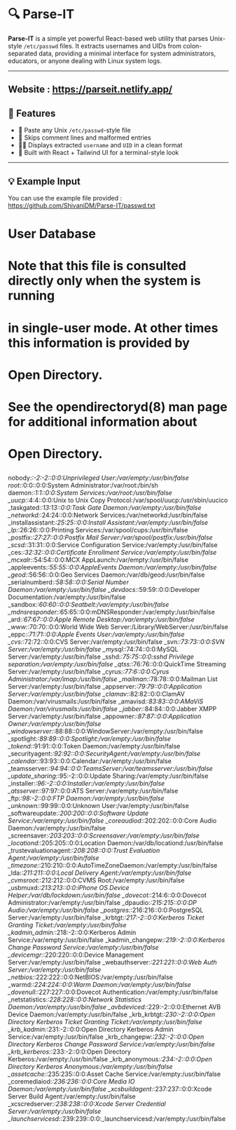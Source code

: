 # 🔍 Parse-IT

**Parse-IT** is a simple yet powerful React-based web utility that parses Unix-style `/etc/passwd` files. It extracts usernames and UIDs from colon-separated data, providing a minimal interface for system administrators, educators, or anyone dealing with Linux system logs.

---
## Website : https://parseit.netlify.app/
## 🚀 Features

- 📄 Paste any Unix `/etc/passwd`-style file
- 🧠 Skips comment lines and malformed entries
- 🧑‍💻 Displays extracted `username` and `UID` in a clean format
- 🎨 Built with React + Tailwind UI for a terminal-style look

---

## 💡 Example Input

You can use the example file provided : https://github.com/ShivaniDM/Parse-IT/passwd.txt
##
# User Database
# 
# Note that this file is consulted directly only when the system is running
# in single-user mode.  At other times this information is provided by
# Open Directory.
#
# See the opendirectoryd(8) man page for additional information about
# Open Directory.
##
nobody:*:-2:-2::0:0:Unprivileged User:/var/empty:/usr/bin/false
root:*:0:0::0:0:System Administrator:/var/root:/bin/sh
daemon:*:1:1::0:0:System Services:/var/root:/usr/bin/false
_uucp:*:4:4::0:0:Unix to Unix Copy Protocol:/var/spool/uucp:/usr/sbin/uucico
_taskgated:*:13:13::0:0:Task Gate Daemon:/var/empty:/usr/bin/false
_networkd:*:24:24::0:0:Network Services:/var/networkd:/usr/bin/false
_installassistant:*:25:25::0:0:Install Assistant:/var/empty:/usr/bin/false
_lp:*:26:26::0:0:Printing Services:/var/spool/cups:/usr/bin/false
_postfix:*:27:27::0:0:Postfix Mail Server:/var/spool/postfix:/usr/bin/false
_scsd:*:31:31::0:0:Service Configuration Service:/var/empty:/usr/bin/false
_ces:*:32:32::0:0:Certificate Enrollment Service:/var/empty:/usr/bin/false
_mcxalr:*:54:54::0:0:MCX AppLaunch:/var/empty:/usr/bin/false
_appleevents:*:55:55::0:0:AppleEvents Daemon:/var/empty:/usr/bin/false
_geod:*:56:56::0:0:Geo Services Daemon:/var/db/geod:/usr/bin/false
_serialnumberd:*:58:58::0:0:Serial Number Daemon:/var/empty:/usr/bin/false
_devdocs:*:59:59::0:0:Developer Documentation:/var/empty:/usr/bin/false
_sandbox:*:60:60::0:0:Seatbelt:/var/empty:/usr/bin/false
_mdnsresponder:*:65:65::0:0:mDNSResponder:/var/empty:/usr/bin/false
_ard:*:67:67::0:0:Apple Remote Desktop:/var/empty:/usr/bin/false
_www:*:70:70::0:0:World Wide Web Server:/Library/WebServer:/usr/bin/false
_eppc:*:71:71::0:0:Apple Events User:/var/empty:/usr/bin/false
_cvs:*:72:72::0:0:CVS Server:/var/empty:/usr/bin/false
_svn:*:73:73::0:0:SVN Server:/var/empty:/usr/bin/false
_mysql:*:74:74::0:0:MySQL Server:/var/empty:/usr/bin/false
_sshd:*:75:75::0:0:sshd Privilege separation:/var/empty:/usr/bin/false
_qtss:*:76:76::0:0:QuickTime Streaming Server:/var/empty:/usr/bin/false
_cyrus:*:77:6::0:0:Cyrus Administrator:/var/imap:/usr/bin/false
_mailman:*:78:78::0:0:Mailman List Server:/var/empty:/usr/bin/false
_appserver:*:79:79::0:0:Application Server:/var/empty:/usr/bin/false
_clamav:*:82:82::0:0:ClamAV Daemon:/var/virusmails:/usr/bin/false
_amavisd:*:83:83::0:0:AMaViS Daemon:/var/virusmails:/usr/bin/false
_jabber:*:84:84::0:0:Jabber XMPP Server:/var/empty:/usr/bin/false
_appowner:*:87:87::0:0:Application Owner:/var/empty:/usr/bin/false
_windowserver:*:88:88::0:0:WindowServer:/var/empty:/usr/bin/false
_spotlight:*:89:89::0:0:Spotlight:/var/empty:/usr/bin/false
_tokend:*:91:91::0:0:Token Daemon:/var/empty:/usr/bin/false
_securityagent:*:92:92::0:0:SecurityAgent:/var/empty:/usr/bin/false
_calendar:*:93:93::0:0:Calendar:/var/empty:/usr/bin/false
_teamsserver:*:94:94::0:0:TeamsServer:/var/teamsserver:/usr/bin/false
_update_sharing:*:95:-2::0:0:Update Sharing:/var/empty:/usr/bin/false
_installer:*:96:-2::0:0:Installer:/var/empty:/usr/bin/false
_atsserver:*:97:97::0:0:ATS Server:/var/empty:/usr/bin/false
_ftp:*:98:-2::0:0:FTP Daemon:/var/empty:/usr/bin/false
_unknown:*:99:99::0:0:Unknown User:/var/empty:/usr/bin/false
_softwareupdate:*:200:200::0:0:Software Update Service:/var/empty:/usr/bin/false
_coreaudiod:*:202:202::0:0:Core Audio Daemon:/var/empty:/usr/bin/false
_screensaver:*:203:203::0:0:Screensaver:/var/empty:/usr/bin/false
_locationd:*:205:205::0:0:Location Daemon:/var/db/locationd:/usr/bin/false
_trustevaluationagent:*:208:208::0:0:Trust Evaluation Agent:/var/empty:/usr/bin/false
_timezone:*:210:210::0:0:AutoTimeZoneDaemon:/var/empty:/usr/bin/false
_lda:*:211:211::0:0:Local Delivery Agent:/var/empty:/usr/bin/false
_cvmsroot:*:212:212::0:0:CVMS Root:/var/empty:/usr/bin/false
_usbmuxd:*:213:213::0:0:iPhone OS Device Helper:/var/db/lockdown:/usr/bin/false
_dovecot:*:214:6::0:0:Dovecot Administrator:/var/empty:/usr/bin/false
_dpaudio:*:215:215::0:0:DP Audio:/var/empty:/usr/bin/false
_postgres:*:216:216::0:0:PostgreSQL Server:/var/empty:/usr/bin/false
_krbtgt:*:217:-2::0:0:Kerberos Ticket Granting Ticket:/var/empty:/usr/bin/false
_kadmin_admin:*:218:-2::0:0:Kerberos Admin Service:/var/empty:/usr/bin/false
_kadmin_changepw:*:219:-2::0:0:Kerberos Change Password Service:/var/empty:/usr/bin/false
_devicemgr:*:220:220::0:0:Device Management Server:/var/empty:/usr/bin/false
_webauthserver:*:221:221::0:0:Web Auth Server:/var/empty:/usr/bin/false
_netbios:*:222:222::0:0:NetBIOS:/var/empty:/usr/bin/false
_warmd:*:224:224::0:0:Warm Daemon:/var/empty:/usr/bin/false
_dovenull:*:227:227::0:0:Dovecot Authentication:/var/empty:/usr/bin/false
_netstatistics:*:228:228::0:0:Network Statistics Daemon:/var/empty:/usr/bin/false
_avbdeviced:*:229:-2::0:0:Ethernet AVB Device Daemon:/var/empty:/usr/bin/false
_krb_krbtgt:*:230:-2::0:0:Open Directory Kerberos Ticket Granting Ticket:/var/empty:/usr/bin/false
_krb_kadmin:*:231:-2::0:0:Open Directory Kerberos Admin Service:/var/empty:/usr/bin/false
_krb_changepw:*:232:-2::0:0:Open Directory Kerberos Change Password Service:/var/empty:/usr/bin/false
_krb_kerberos:*:233:-2::0:0:Open Directory Kerberos:/var/empty:/usr/bin/false
_krb_anonymous:*:234:-2::0:0:Open Directory Kerberos Anonymous:/var/empty:/usr/bin/false
_assetcache:*:235:235::0:0:Asset Cache Service:/var/empty:/usr/bin/false
_coremediaiod:*:236:236::0:0:Core Media IO Daemon:/var/empty:/usr/bin/false
_xcsbuildagent:*:237:237::0:0:Xcode Server Build Agent:/var/empty:/usr/bin/false
_xcscredserver:*:238:238::0:0:Xcode Server Credential Server:/var/empty:/usr/bin/false
_launchservicesd:*:239:239::0:0:_launchservicesd:/var/empty:/usr/bin/false
